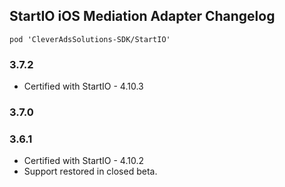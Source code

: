 ## StartIO iOS Mediation Adapter Changelog
`pod 'CleverAdsSolutions-SDK/StartIO'`

### 3.7.2
- Certified with StartIO - 4.10.3

### 3.7.0

### 3.6.1
- Certified with StartIO - 4.10.2
- Support restored in closed beta.
